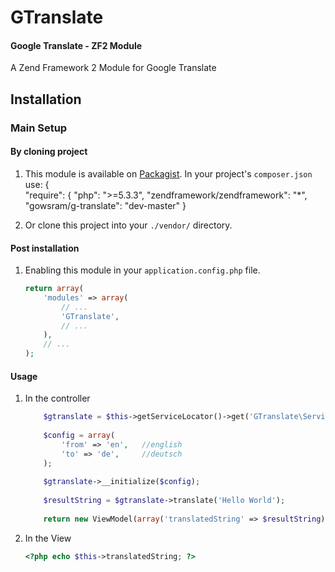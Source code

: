 GTranslate
==========

#### Google Translate - ZF2  Module 

A Zend Framework 2 Module for Google Translate


Installation
------------

### Main Setup

#### By cloning project

1. This module is available on [Packagist](https://packagist.org/packages/gowsram/g-translate).
In your project's `composer.json` use:
    {   
        "require": {
			"php": ">=5.3.3",
			"zendframework/zendframework": "*",
            "gowsram/g-translate": "dev-master"
    }

2. Or clone this project into your `./vendor/` directory.

#### Post installation

1. Enabling this module in your `application.config.php` file.

    ```php
    return array(
        'modules' => array(
            // ...
            'GTranslate',
    		// ...
        ),
        // ...
    );
    ```
    
#### Usage

1. In the controller 

	```php
		$gtranslate = $this->getServiceLocator()->get('GTranslate\Service\Translate');
        
        $config = array(
            'from' => 'en',   //english
            'to' => 'de',     //deutsch
        );
        
        $gtranslate->__initialize($config);
        
        $resultString = $gtranslate->translate('Hello World');
        
        return new ViewModel(array('translatedString' => $resultString));                  //passing it to the view
    ```

2. In the View 

	```php
	<?php echo $this->translatedString; ?>
	```
	
